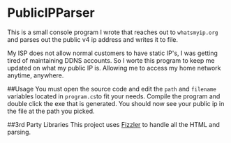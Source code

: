 # PublicIPParser

This is a small console program I wrote that reaches out to `whatsmyip.org` and parses out the public v4 ip address and writes it to file.

My ISP does not allow normal customers to have static IP's, I was getting tired of maintaining DDNS accounts. So I worte this program
to keep me updated on what my public IP is. Allowing me to access my home network anytime, anywhere.

##Usage
You must open the source code and edit the `path` and `filename` variables located in `program.cs`to fit your needs.
Compile the program and double click the exe that is generated. 
You should now see your public ip in the file at the path you picked.

##3rd Party Libraries
This project uses [Fizzler](https://fizzlerex.codeplex.com/) to handle all the HTML and parsing.
